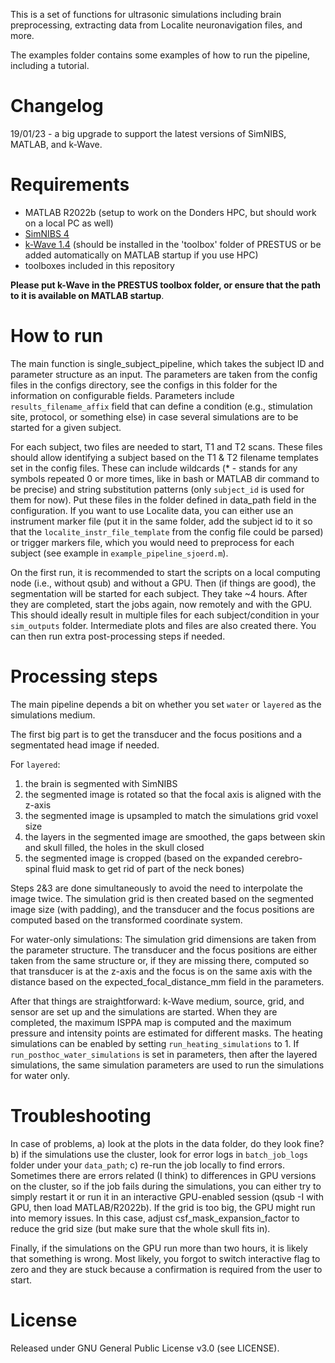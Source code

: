 This is a set of functions for ultrasonic simulations including brain preprocessing, extracting data from Localite neuronavigation files, and more. 

The examples folder contains some examples of how to run the pipeline, including a tutorial.

# Changelog

19/01/23 - a big upgrade to support the latest versions of SimNIBS, MATLAB, and k-Wave. 

# Requirements

- MATLAB R2022b (setup to work on the Donders HPC, but should work on a local PC as well)
- [SimNIBS 4](https://simnibs.github.io/simnibs/build/html/index.html#simnibs-4)
- [k-Wave 1.4](http://www.k-wave.org/download.php) (should be installed in the 'toolbox' folder of PRESTUS or be added automatically on MATLAB startup if you use HPC)
- toolboxes included in this repository

**Please put k-Wave in the PRESTUS toolbox folder, or ensure that the path to it is available on MATLAB startup**.

# How to run

The main function is single_subject_pipeline, which takes the subject ID and parameter structure as an input. The parameters are taken from the config files in the configs directory, see the configs in this folder for the information on configurable fields. Parameters include `results_filename_affix` field that can define a condition (e.g., stimulation site, protocol, or something else) in case several simulations are to be started for a given subject. 

For each subject, two files are needed to start, T1 and T2 scans. These files should allow identifying a subject based on the T1 & T2 filename templates set in the config files. These can include wildcards (\* - stands for any symbols repeated 0 or more times, like in bash or MATLAB dir command to be precise) and string substitution patterns (only `subject_id` is used for them for now). Put these files in the folder defined in data_path field in the configuration. If you want to use Localite data, you can either use an instrument marker file (put it in the same folder, add the subject id to it so that the `localite_instr_file_template` from the config file could be parsed) or trigger markers file, which you would need to preprocess for each subject (see example in `example_pipeline_sjoerd.m`). 

On the first run, it is recommended to start the scripts on a local computing node (i.e., without qsub) and without a GPU. Then (if things are good), the segmentation will be started for each subject. They take ~4 hours. After they are completed, start the jobs again, now remotely and with the GPU. This should ideally result in multiple files for each subject/condition in your `sim_outputs` folder. Intermediate plots and files are also created there. You can then run extra post-processing steps if needed.

# Processing steps

The main pipeline depends a bit on whether you set `water` or `layered` as the simulations medium. 

The first big part is to get the transducer and the focus positions and a segmentated head image if needed.

For `layered`:
1) the brain is segmented with SimNIBS
2) the segmented image is rotated so that the focal axis is aligned with the z-axis 
3) the segmented image is upsampled to match the simulations grid voxel size
4) the layers in the segmented image are smoothed, the gaps between skin and skull filled, the holes in the skull closed
5) the segmented image is cropped (based on the expanded cerebro-spinal fluid mask to get rid of part of the neck bones)

Steps 2&3 are done simultaneously to avoid the need to interpolate the image twice. 
The simulation grid is then created based on the segmented image size (with padding), and the transducer and the focus positions are computed based on the transformed coordinate system. 

For water-only simulations:
The simulation grid dimensions are taken from the parameter structure. The transducer and the focus positions are either taken from the same structure or, if they are missing there, computed so that transducer is at the z-axis and the focus is on the same axis with the distance based on the  expected_focal_distance_mm field in the parameters.

After that things are straightforward: k-Wave medium, source, grid, and sensor are set up and the simulations are started. When they are completed, the maximum ISPPA map is computed and the maximum pressure and intensity points are estimated for different masks. The heating simulations can be enabled by setting `run_heating_simulations` to 1. If `run_posthoc_water_simulations` is set in parameters, then after the layered simulations, the same simulation parameters are used to run the simulations for water only.

# Troubleshooting

In case of problems, a) look at the plots in the data folder, do they look fine? b) if the simulations use the cluster, look for error logs in `batch_job_logs` folder under your `data_path`; c) re-run the job locally to find errors. Sometimes there are errors related (I think) to differences in GPU versions on the cluster, so if the job fails during the simulations, you can either try to simply restart it or run it in an interactive GPU-enabled session (qsub -I with GPU, then load MATLAB/R2022b). If the grid is too big, the GPU might run into memory issues. In this case, adjust csf_mask_expansion_factor to reduce the grid size (but make sure that the whole skull fits in).

Finally, if the simulations on the GPU run more than two hours, it is likely that something is wrong. Most likely, you forgot to switch interactive flag to zero and they are stuck because a confirmation is required from the user to start. 

# License

Released under GNU General Public License v3.0 (see LICENSE).